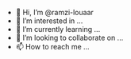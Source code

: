 - 👋 Hi, I’m @ramzi-louaar
- 👀 I’m interested in ...
- 🌱 I’m currently learning ...
- 💞️ I’m looking to collaborate on ...
- 📫 How to reach me ...

<!---
ramzi-louaar/ramzi-louaar is a ✨ special ✨ repository because its `README.md` (this file) appears on your GitHub profile.
You can click the Preview link to take a look at your changes.
--->
